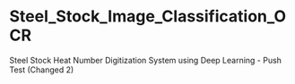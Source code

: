 # Steel_Stock_Image_Classification_OCR
Steel Stock Heat Number Digitization System using Deep Learning - Push Test (Changed 2)
